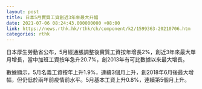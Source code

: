 ```yaml
---
layout: post
title: 日本5月實質工資創近3年來最大升幅
date: 2021-07-06 08:24:43.000000000 +08:00
link: https://news.rthk.hk/rthk/ch/component/k2/1599363-20210706.htm
categories: rthk
---
```


日本厚生勞動省公布，5月經通脹調整後實質工資按年增長2%，創近3年來最大單月增長，當中加班工資按年急升20.7%，創2013年有可比數據以來最大增長。

數據顯示，5月名義工資按年上升1.9%，連續3個月上升，創2018年6月後最大增幅，但仍低於兩年前疫情前水平。5月基本工資上升0.8%，連續第5個月上升。

